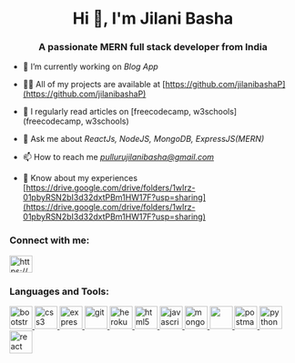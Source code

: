 <h1 align="center">Hi 👋, I'm Jilani Basha</h1>
<h3 align="center">A passionate MERN full stack developer from India</h3>

- 🔭 I’m currently working on *Blog App*

- 👨‍💻 All of my projects are available at [https://github.com/jilanibashaP](https://github.com/jilanibashaP)

- 📝 I regularly read articles on [freecodecamp, w3schools](freecodecamp, w3schools)

- 💬 Ask me about *ReactJs, NodeJS, MongoDB, ExpressJS(MERN)*

- 📫 How to reach me *pullurujilanibasha@gmail.com*

- 📄 Know about my experiences [https://drive.google.com/drive/folders/1wIrz-01pbyRSN2bI3d32dxtPBm1HW17F?usp=sharing](https://drive.google.com/drive/folders/1wIrz-01pbyRSN2bI3d32dxtPBm1HW17F?usp=sharing)

<h3 align="left">Connect with me:</h3>
<p align="left">
<a href="https://www.linkedin.com/in/jilani-basha-pulluru-238506246/" target="blank"><img align="center" src="https://w7.pngwing.com/pngs/402/997/png-transparent-linkedin-logo-computer-icons-facebook-user-profile-facebook-blue-angle-text.png" alt="https://www.linkedin.com/in/jilani-basha-pulluru-238506246/" height="30" width="40" /></a>
</p>

<h3 align="left">Languages and Tools:</h3>
<p align="left"> <a href="https://getbootstrap.com" target="_blank" rel="noreferrer"> <img src="https://getbootstrap.com/docs/5.3/assets/brand/bootstrap-logo-shadow.png" alt="bootstrap" width="40" height="40"/> </a>
  <a href="https://www.w3schools.com/css/" target="_blank" rel="noreferrer"> <img src="https://yt3.ggpht.com/dW6to0x5Crmeh7yi-YPLcQRqVrBtx2BSh8eoKTJbE8NbjloQ0sqlmdszIlxokJU_97-ndOt_=s900-c-k-c0x00ffffff-no-rj" alt="css3" width="40" height="40"/> </a> 
  <a href="https://expressjs.com" target="_blank" rel="noreferrer"> <img src="https://res.cloudinary.com/practicaldev/image/fetch/s--YbV36HLj--/c_imagga_scale,f_auto,fl_progressive,h_420,q_auto,w_1000/https://dev-to-uploads.s3.amazonaws.com/i/hpg6if7btrwilqkidqbe.png" alt="express" width="40" height="40"/> </a> 
  <a href="https://git-scm.com/" target="_blank" rel="noreferrer"> <img src="https://www.vectorlogo.zone/logos/git-scm/git-scm-icon.svg" alt="git" width="40" height="40"/> </a> 
  <a href="https://heroku.com" target="_blank" rel="noreferrer"> <img src="https://www.vectorlogo.zone/logos/heroku/heroku-icon.svg" alt="heroku" width="40" height="40"/> </a>
  <a href="https://www.w3.org/html/" target="_blank" rel="noreferrer"> <img src="https://img.freepik.com/free-icon/html-5_318-674234.jpg?w=2000" alt="html5" width="40" height="40"/> </a> 
  <a href="https://developer.mozilla.org/en-US/docs/Web/JavaScript" target="_blank" rel="noreferrer"> <img src="https://encrypted-tbn0.gstatic.com/images?q=tbn:ANd9GcRsf_8fgaubi5e0Cc9r3kYEU-aS0aEG2TsfXVZlROafH8V2bZQK9KF8i07WferXwrxSROw&usqp=CAU" alt="javascript" width="40" height="40"/> </a> 
  <a href="https://www.mongodb.com/" target="_blank" rel="noreferrer"> <img src="https://cdn.icon-icons.com/icons2/2415/PNG/512/mongodb_original_wordmark_logo_icon_146425.png" alt="mongodb" width="40" height="40"/> </a> 
  <a href="https://nodejs.org" target="_blank" rel="noreferrer"> <img src="https://play-lh.googleusercontent.com/lNy35u_4HIHu4Wqj0WIENtN0HmeZuEx4V8UwdMw0wxcRKvYbskmPEII05HWxK5nI0g" width="40" height="40"/> </a> 
  <a href="https://postman.com" target="_blank" rel="noreferrer"> <img src="https://www.vectorlogo.zone/logos/getpostman/getpostman-icon.svg" alt="postman" width="40" height="40"/> </a>
  <a href="https://www.python.org" target="_blank" rel="noreferrer"> <img src="https://upload.wikimedia.org/wikipedia/commons/thumb/c/c3/Python-logo-notext.svg/1869px-Python-logo-notext.svg.png" alt="python" width="40" height="40"/> </a>
  <a href="https://reactjs.org/" target="_blank" rel="noreferrer"> <img src="https://encrypted-tbn0.gstatic.com/images?q=tbn:ANd9GcRXGzAWeC6YHrzaX405YUZ-tPqHxv_JD-lAmYBPEE49A7OkacwX750COdkCJ1qa__ejfM4&usqp=CAU" alt="react" width="40" height="40"/> </a> </p>
